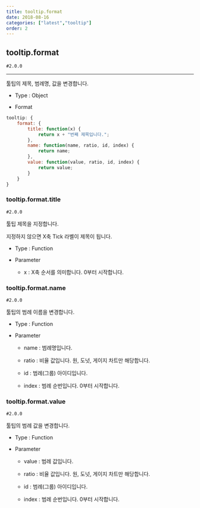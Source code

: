 ```yaml
---
title: tooltip.format
date: 2018-08-16
categories: ["latest","tooltip"]
order: 2
---
```


## tooltip.format

`#2.0.0`

---

툴팁의 제목, 범례명, 값을 변경합니다.

* Type : Object

* Format
```javascript
tooltip: {
	format: {
		title: function(x) {
			return x + "번째 제목입니다.";
		},
		name: function(name, ratio, id, index) {
			return name;
		},
		value: function(value, ratio, id, index) {
			return value;
		}
	}
}
```

### tooltip.format.title

`#2.0.0`

툴팁 제목을 지정합니다.

지정하지 않으면 X축 Tick 라벨이 제목이 됩니다.

* Type : Function

* Parameter

	* x : X축 순서를 의미합니다. 0부터 시작합니다.

### tooltip.format.name

`#2.0.0`

툴팁의 범례 이름을 변경합니다.

* Type : Function

* Parameter

	* name : 범례명입니다.

	* ratio : 비율 값입니다. 원, 도넛, 게이지 차트만 해당합니다.

	* id : 범례(그룹) 아이디입니다.

	* index : 범례 순번입니다. 0부터 시작합니다.

### tooltip.format.value

`#2.0.0`

툴팁의 범례 값을 변경합니다.

* Type : Function

* Parameter

	* value : 범례 값입니다.

	* ratio : 비율 값입니다. 원, 도넛, 게이지 차트만 해당합니다.

	* id : 범례(그룹) 아이디입니다.

	* index : 범례 순번입니다. 0부터 시작합니다.
